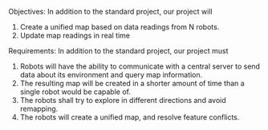 Objectives: In addition to the standard project, our project will
1. Create a unified map based on data readings from N robots. 
2. Update map readings in real time

Requirements: In addition to the standard project, our project must 
1. Robots will have the ability to communicate with a central server to send data about its environment and query map information.
2. The resulting map will be created in a shorter amount of time than a single robot would be capable of.
3. The robots shall try to explore in different directions and avoid remapping.
4. The robots will create a unified map, and resolve feature conflicts.
